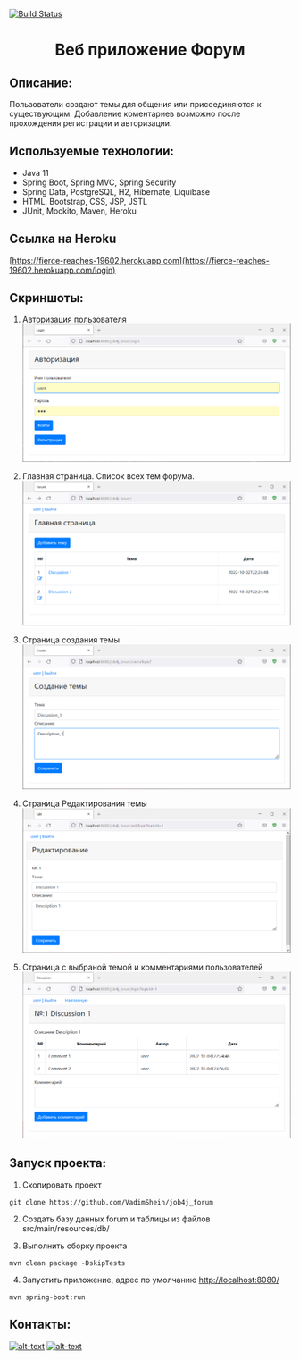 [![Build Status](https://app.travis-ci.com/VadimShein/job4j_forum.svg?branch=master)](https://app.travis-ci.com/VadimShein/job4j_forum)

# <p align="center">Веб приложение Форум</p>

## Описание:
Пользователи создают темы для общения или присоединяются к существующим.
Добавление коментариев возможно после прохождения регистрации и авторизации.


## Используемые технологии:
* Java 11
* Spring Boot, Spring MVC, Spring Security
* Spring Data, PostgreSQL, H2, Hibernate, Liquibase
* HTML, Bootstrap, CSS, JSP, JSTL
* JUnit, Mockito, Maven, Heroku


## Ссылка на Heroku
[https://fierce-reaches-19602.herokuapp.com](https://fierce-reaches-19602.herokuapp.com/login)


## Скриншоты:
1. Авторизация пользователя
![ScreenShot](./images/image1.PNG)

2. Главная страница. Список всех тем форума.
![ScreenShot](./images/image_2.PNG)

3. Страница создания темы
![ScreenShot](./images/image_3.PNG)

4. Страница Редактирования темы
![ScreenShot](./images/image_4.PNG)

5. Страница с выбраной темой и комментариями пользователей
![ScreenShot](./images/image_5.PNG)


## Запуск проекта:
1. Скопировать проект 
```
git clone https://github.com/VadimShein/job4j_forum
```

2. Создать базу данных forum и таблицы из файлов src/main/resources/db/

3. Выполнить сборку проекта 
```
mvn clean package -DskipTests
```

4. Запустить приложение, адрес по умолчанию  [http://localhost:8080/](http://localhost:8080/)
```
mvn spring-boot:run
```

## Контакты:
[![alt-text](https://img.shields.io/badge/-telegram-grey?style=flat&logo=telegram&logoColor=white)](https://t.me/SheinVadim)
[![alt-text](https://img.shields.io/badge/@%20email-005FED?style=flat&logo=mail&logoColor=white)](mailto:shein.v94@mail.ru)
